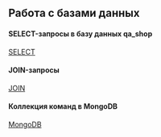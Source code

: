 ## Работа с базами данных
#### SELECT-запросы в базу данных qa_shop
[SELECT](https://docs.google.com/spreadsheets/d/1Oa5LcMDY2veiZiYPRg4LWnEVTLk3me7W8yYoY-M12o8/edit?gid=0#gid=0)
#### JOIN-запросы
[JOIN](https://docs.google.com/spreadsheets/d/1uWb3EGERnDXtoJPvTskkAL_-5xHtLLLP6AiQxLdZmls/edit?gid=0#gid=0)
#### Коллекция команд в MongoDB
[MongoDB](https://docs.google.com/spreadsheets/d/1vZYWgMCu1QmepchSXKapHKe9GxEKwqgDG83OjLKL8xk/edit?gid=0#gid=0)

